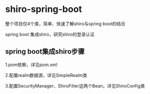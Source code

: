 # shiro-spring-boot

整个项目仅4个类，简单、快速了解shiro与spring boot的结合

spring boot 集成shiro，研究shiro的登录认证
## spring boot集成shiro步骤
  1.pom依赖，详见pom.xml
  
  2.配置realm数据源，详见SimpleRealm类
  
  3.配置SecurityManager、ShiroFilter这两个Bean，详见ShiroConfig类
  
